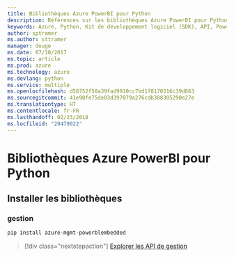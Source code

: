 ```yaml
---
title: Bibliothèques Azure PowerBI pour Python
description: Références sur les bibliothèques Azure PowerBI pour Python
keywords: Azure, Python, Kit de développement logiciel (SDK), API, PowerBI
author: sptramer
ms.author: sttramer
manager: douge
ms.date: 07/10/2017
ms.topic: article
ms.prod: azure
ms.technology: azure
ms.devlang: python
ms.service: multiple
ms.openlocfilehash: d58752f58a39fad9910cc7bd1f8170516c39d863
ms.sourcegitcommit: 41e90fe75de03d397079a276cdb388305290e27e
ms.translationtype: HT
ms.contentlocale: fr-FR
ms.lasthandoff: 02/23/2018
ms.locfileid: "29479022"
---
```

# <a name="azure-powerbi-libraries-for-python"></a>Bibliothèques Azure PowerBI pour Python

## <a name="install-the-libraries"></a>Installer les bibliothèques


### <a name="management"></a>gestion

```bash
pip install azure-mgmt-powerblembedded
```
> [!div class="nextstepaction"]
> [Explorer les API de gestion](/python/api/overview/azure/powerbi/management)